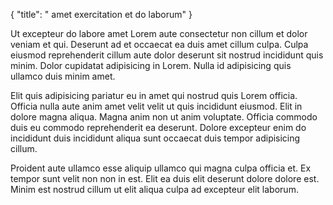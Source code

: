 {
  "title": " amet exercitation et do laborum"
}

Ut excepteur do labore amet Lorem aute consectetur non cillum et dolor veniam et qui. Deserunt ad et occaecat ea duis amet cillum culpa. Culpa eiusmod reprehenderit cillum aute dolor deserunt sit nostrud incididunt quis minim. Dolor cupidatat adipisicing in Lorem. Nulla id adipisicing quis ullamco duis minim amet.

Elit quis adipisicing pariatur eu in amet qui nostrud quis Lorem officia. Officia nulla aute anim amet velit velit ut quis incididunt eiusmod. Elit in dolore magna aliqua. Magna anim non ut anim voluptate. Officia commodo duis eu commodo reprehenderit ea deserunt. Dolore excepteur enim do incididunt duis incididunt aliqua sunt occaecat duis tempor adipisicing cillum.

Proident aute ullamco esse aliquip ullamco qui magna culpa officia et. Ex tempor sunt velit non non in est. Elit ea duis elit deserunt dolore dolore est. Minim est nostrud cillum ut elit aliqua culpa ad excepteur elit laborum.